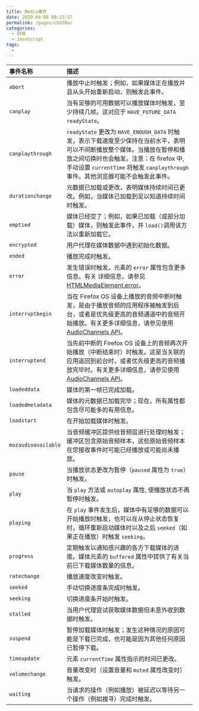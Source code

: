 ```yaml
---
title: Media事件
date: 2020-09-08 00:23:17
permalink: /pages/cbd20a/
categories:
  - 前端
  - JavaScript
tags:
  -
---
```


| 事件名称            | 描述                                                                                                                                                                                                                                                                                               |
| :------------------ | :------------------------------------------------------------------------------------------------------------------------------------------------------------------------------------------------------------------------------------------------------------------------------------------------- |
| `abort`             | 播放中止时触发；例如，如果媒体正在播放并且从头开始重新启动，则触发此事件。                                                                                                                                                                                                                         |
| `canplay`           | 当有足够的可用数据可以播放媒体时触发，至少持续几帧。这对应于 `HAVE_FUTURE_DATA` `readyState`。                                                                                                                                                                                                     |
| `canplaythrough`    | `readyState` 更改为 `HAVE_ENOUGH_DATA` 时触发，表示下载速度至少保持在当前水平，表明可以不间断播放整个媒体。当播放在暂停和播放之间切换时也会触发。注意：在 firefox 中,手动设置 `currentTime` 将触发 `canplaythrough` 事件。其他浏览器可能不会触发此事件。                                           |
| `durationchange`    | 元数据已加载或更改，表明媒体持续时间已更改。例如，当媒体已加载到足以知道持续时间时触发。                                                                                                                                                                                                           |
| `emptied`           | 媒体已经空了；例如，如果已加载（或部分加载）媒体，则触发此事件，并 `load()`调用该方法以重新加载它。                                                                                                                                                                                                |
| `encrypted`         | 用户代理在媒体数据中遇到初始化数据。                                                                                                                                                                                                                                                               |
| `ended`             | 播放完成时触发。                                                                                                                                                                                                                                                                                   |
| `error`             | 发生错误时触发。元素的 `error` 属性包含更多信息。有关 详细信息，请参见 [HTMLMediaElement.error](https://developer.mozilla.org/en-US/docs/Web/API/HTMLMediaElement/error)。                                                                                                                         |
| `interruptbegin`    | 当在 Firefox OS 设备上播放的音频中断时触发，是由于播放音频的应用程序被触发到后台，或者是优先级更高的音频通道中的音频开始播放。有关更多详细信息，请参见使用 [AudioChannels API](https://developer.mozilla.org/en-US/docs/Archive/B2G_OS/API/Audio_Channels_API/Using_the_AudioChannels_API)。       |
| `interruptend`      | 当先前中断的 Firefox OS 设备上的音频再次开始播放（中断结束时）时触发。这是当关联的应用返回到前台时，或者优先级更高的音频播放完毕时。有关更多详细信息，请参见使用 [AudioChannels API](https://developer.mozilla.org/en-US/docs/Archive/B2G_OS/API/Audio_Channels_API/Using_the_AudioChannels_API)。 |
| `loadeddata`        | 媒体的第一帧已完成加载。                                                                                                                                                                                                                                                                           |
| `loadedmetadata`    | 媒体的元数据已加载完毕；现在，所有属性都包含尽可能多的有用信息。                                                                                                                                                                                                                                   |
| `loadstart`         | 在开始加载媒体时触发。                                                                                                                                                                                                                                                                             |
| `mozaudioavailable` | 当音频缓冲区提供给音频层进行处理时触发；缓冲区包含原始音频样本，这些原始音频样本在您接收事件时可能已经播放或可能尚未播放。                                                                                                                                                                         |
| `pause`             | 当播放状态更改为暂停（`paused` 属性为 `true`）时触发。                                                                                                                                                                                                                                             |
| `play`              | 当 `play` 方法或 `autoplay` 属性, 使播放状态不再暂停时触发。                                                                                                                                                                                                                                       |
| `playing`           | 在 `play` 事件发生后，媒体中有足够的数据可以开始播放时触发，也可以在从停止状态恢复时，循环重新启动媒体时以及之后 `seeked`（如果正在播放）时触发 `seeking`。                                                                                                                                        |
| `progress`          | 定期触发以通知感兴趣的各方下载媒体的进度。媒体元素的 `buffered` 属性中提供了有关当前已下载媒体数量的信息。                                                                                                                                                                                         |
| `ratechange`        | 播放速度改变时触发。                                                                                                                                                                                                                                                                               |
| `seeked`            | 手动切换进度条完成时触发。                                                                                                                                                                                                                                                                         |
| `seeking`           | 切换进度条开始时触发。                                                                                                                                                                                                                                                                             |
| `stalled`           | 当用户代理尝试获取媒体数据但未意外收到数据时触发。                                                                                                                                                                                                                                                 |
| `suspend`           | 暂停加载媒体时触发；发生这种情况的原因可能是下载已完成，也可能是因为其他任何原因已暂停下载。                                                                                                                                                                                                       |
| `timeupdate`        | 元素 `currentTime` 属性指示的时间已更改。                                                                                                                                                                                                                                                          |
| `volumechange`      | 音量改变时（设置音量和 `muted` 属性改变时）触发。                                                                                                                                                                                                                                                  |
| `waiting`           | 当请求的操作（例如播放）被延迟以等待另一个操作（例如搜寻）完成时触发。                                                                                                                                                                                                                             |
